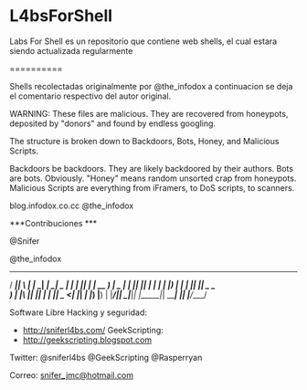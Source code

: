 L4bsForShell
============

Labs For Shell es un repositorio que contiene web shells, el cual estara siendo actualizada regularmente


==========

Shells recolectadas originalmente por  @the_infodox a continuacion se deja el comentario respectivo del autor original.

WARNING: These files are malicious. They are recovered from honeypots, deposited by "donors" and found by endless googling.

The structure is broken down to Backdoors, Bots, Honey, and Malicious Scripts.

Backdoors be backdoors. They are likely backdoored by their authors.
Bots are bots. Obviously.
"Honey" means random unsorted crap from honeypots.
Malicious Scripts are everything from iFramers, to DoS scripts, to scanners.

blog.infodox.co.cc
@the_infodox

***Contribuciones ***


@Snifer

@the_infodox

 ____  _   _ ___ _____ _____ ____  _    _  _   ____ ____
/ ___|| \ | |_ _|  ___| ____|  _ \| |  | || | | __ ) ___|
\___ \|  \| || || |_  |  _| | |_) | |  | || |_|  _ \___ \
 ___) | |\  || ||  _| | |___|  _ <| |__|__   _| |_) |__) |
|____/|_| \_|___|_|   |_____|_| \_\_____| |_| |____/____/

Software Libre Hacking y seguridad:
 *  http://sniferl4bs.com/
GeekScripting:
 *  http://geekscripting.blogspot.com

Twitter: @sniferl4bs
         @GeekScripting
         @Rasperryan

Correo: snifer_jmc@hotmail.com
